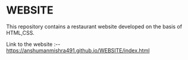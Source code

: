 # WEBSITE
This repository contains a restaurant website developed on the basis of HTML,CSS.


Link to the website :--
  https://anshumanmishra491.github.io/WEBSITE/index.html
